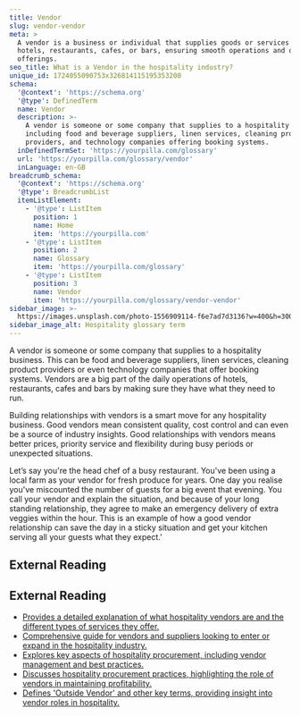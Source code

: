 ```yaml
---
title: Vendor
slug: vendor-vendor
meta: >
  A vendor is a business or individual that supplies goods or services to
  hotels, restaurants, cafes, or bars, ensuring smooth operations and quality
  offerings.
seo_title: What is a Vendor in the hospitality industry?
unique_id: 1724055090753x326814115195353200
schema:
  '@context': 'https://schema.org'
  '@type': DefinedTerm
  name: Vendor
  description: >-
    A vendor is someone or some company that supplies to a hospitality business,
    including food and beverage suppliers, linen services, cleaning product
    providers, and technology companies offering booking systems.
  inDefinedTermSet: 'https://yourpilla.com/glossary'
  url: 'https://yourpilla.com/glossary/vendor'
  inLanguage: en-GB
breadcrumb_schema:
  '@context': 'https://schema.org'
  '@type': BreadcrumbList
  itemListElement:
    - '@type': ListItem
      position: 1
      name: Home
      item: 'https://yourpilla.com'
    - '@type': ListItem
      position: 2
      name: Glossary
      item: 'https://yourpilla.com/glossary'
    - '@type': ListItem
      position: 3
      name: Vendor
      item: 'https://yourpilla.com/glossary/vendor-vendor'
sidebar_image: >-
  https://images.unsplash.com/photo-1556909114-f6e7ad7d3136?w=400&h=300&fit=crop&auto=format
sidebar_image_alt: Hospitality glossary term
---
```


A vendor is someone or some company that supplies to a hospitality business. This can be food and beverage suppliers, linen services, cleaning product providers or even technology companies that offer booking systems. Vendors are a big part of the daily operations of hotels, restaurants, cafes and bars by making sure they have what they need to run.

Building relationships with vendors is a smart move for any hospitality business. Good vendors mean consistent quality, cost control and can even be a source of industry insights. Good relationships with vendors means better prices, priority service and flexibility during busy periods or unexpected situations.

Let’s say you're the head chef of a busy restaurant. You've been using a local farm as your vendor for fresh produce for years. One day you realise you've miscounted the number of guests for a big event that evening. You call your vendor and explain the situation, and because of your long standing relationship, they agree to make an emergency delivery of extra veggies within the hour. This is an example of how a good vendor relationship can save the day in a sticky situation and get your kitchen serving all your guests what they expect.'

## External Reading



## External Reading

*   [Provides a detailed explanation of what hospitality vendors are and the different types of services they offer.](https://lureagency.com/hospitality-vendors-want-more-clients-heres-what-to-know/#:~:text=Hospitality%20vendors%20are%20companies%20who,companies%20and%20hospitality%20marketing%20agencies.)
*   [Comprehensive guide for vendors and suppliers looking to enter or expand in the hospitality industry.](https://www.biscred.com/guides/hospitality)
*   [Explores key aspects of hospitality procurement, including vendor management and best practices.](https://www.netsuite.com/portal/resource/articles/accounting/hospitality-procurement.shtml)
*   [Discusses hospitality procurement practices, highlighting the role of vendors in maintaining profitability.](https://www.order.co/blog/procurement/hospitality-procurement/)
*   [Defines 'Outside Vendor' and other key terms, providing insight into vendor roles in hospitality.](https://www.socialtables.com/blog/hospitality/hotel-terms-dictionary/)
